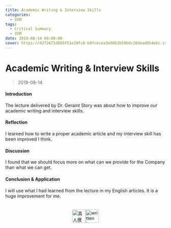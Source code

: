 ```yaml
---
title: Academic Writing & Interview Skills
categories:
  - 剑桥
tags:
  - Critical Summary
  - 剑桥
date: 2019-08-14 00:00:00
cover: https://42f2671d685f51e10fc6-b9fcecea3e50b3b59bdc28dead054ebc.ssl.cf5.rackcdn.com/illustrations/fresh_notification_bvtv.svg
---
```


# Academic Writing & Interview Skills

> 2019-08-14

#### Introduction

The lecture delivered by Dr. Geraint Story was about how to improve our academic writing and interview skills.

#### Reflection

I learned how to write a proper academic article and my interview skill has been improved I think.

#### Discussion

I found that we should focus more on what can we provide for the Company than what we can get.

#### Conclusion & Application

I will use what I had learned from the lecture in my English articles. It is a huge improvement for me.

<div style="display: flex; justify-content: center; align-items: center; padding: 20px 100px 0px 100px;">
  <img src="https://mirror.ghproxy.com/https://raw.githubusercontent.com/L1cardo/l1cardo.github.io/blog/themes/butterfly/source/img/notbyai_cn.png" alt="真人撰写" style="height: 42px;">
  <img src="https://mirror.ghproxy.com/https://raw.githubusercontent.com/L1cardo/l1cardo.github.io/blog/themes/butterfly/source/img/notbyai_en.png" alt="written by human" style="height: 42px;">
</div>
